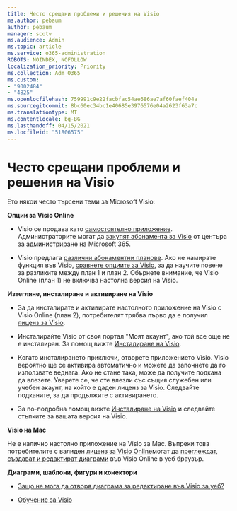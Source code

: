 ```yaml
---
title: Често срещани проблеми и решения на Visio
ms.author: pebaum
author: pebaum
manager: scotv
ms.audience: Admin
ms.topic: article
ms.service: o365-administration
ROBOTS: NOINDEX, NOFOLLOW
localization_priority: Priority
ms.collection: Adm_O365
ms.custom:
- "9002484"
- "4825"
ms.openlocfilehash: 759991c9e22facbfac54ae686ae7af60faef404a
ms.sourcegitcommit: 8bc60ec34bc1e40685e3976576e04a2623f63a7c
ms.translationtype: MT
ms.contentlocale: bg-BG
ms.lasthandoff: 04/15/2021
ms.locfileid: "51806575"
---
```

# <a name="visio-common-issues-and-resolutions"></a>Често срещани проблеми и решения на Visio

Ето някои често търсени теми за Microsoft Visio:

**Опции за Visio Online**

- Visio се продава като [самостоятелно приложение](https://products.office.com/visio/flowchart-software). Администраторите могат да [закупят абонамента за Visio](https://docs.microsoft.com/alchemyinsights/purchase-visio-subscription) от центъра за администриране на Microsoft 365.

- Visio предлага [различни абонаментни планове](https://products.office.com/visio/microsoft-visio-plans-and-pricing-compare-visio-options). Ако не намирате функция във Visio, [сравнете опциите за Visio](https://products.office.com/visio/microsoft-visio-plans-and-pricing-compare-visio-options), за да научите повече за разликите между план 1 и план 2.  Обърнете внимание, че Visio Online (план 1) не включва настолна версия на Visio.

**Изтегляне, инсталиране и активиране на Visio**

- За да инсталирате и активирате настолното приложение на Visio с Visio Online (план 2), потребителят трябва първо да е получил [лиценз за Visio](https://docs.microsoft.com/microsoft-365/admin/add-users/add-users).

- Инсталирайте Visio от своя портал "Моят акаунт", ако той все още не е инсталиран. За помощ вижте [Инсталиране на Visio](https://support.office.com/article/f98f21e3-aa02-4827-9167-ddab5b025710).

- Когато инсталирането приключи, отворете приложението Visio. Visio вероятно ще се активира автоматично и можете да започнете да го използвате веднага. Ако не стане така, може да получите подкана да влезете. Уверете се, че сте влезли със същия служебен или учебен акаунт, на който е даден лиценз за Visio. Следвайте подканите, за да продължите с активирането.

- За по-подробна помощ вижте [Инсталиране на Visio](https://support.office.com/article/f98f21e3-aa02-4827-9167-ddab5b025710) и следвайте стъпките за вашата версия на Visio.

**Visio на Mac**

Не е налично настолно приложение на Visio за Mac. Въпреки това потребителите с валиден [лиценз за Visio Online](https://docs.microsoft.com/microsoft-365/admin/add-users/add-users)могат да [преглеждат, създават и редактират диаграми](https://support.office.com/article/06f04845-91b8-4e8f-881f-a43c970735fc) във Visio Online в уеб браузър.

**Диаграми, шаблони, фигури и конектори**

- [Защо не мога да отворя диаграма за редактиране във Visio за уеб?](https://support.microsoft.com/office/ea4a23d3-21d3-4878-945e-cf1be4140357)

- [Обучение за Visio](https://support.office.com/article/visio-training-e058bcfa-1d90-4653-afc6-e84d54cf94a6)
